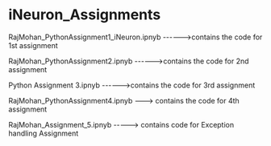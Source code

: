 # iNeuron_Assignments

RajMohan_PythonAssignment1_iNeuron.ipnyb ------>contains the code for 1st assignment


RajMohan_PythonAssignment2.ipnyb  ------>contains the code for 2nd assignment


Python Assignment 3.ipnyb  ------>contains the code for 3rd assignment


RajMohan_PythonAssignment4.ipnyb ---> contains the code for 4th assignment



RajMohan_Assignment_5.ipnyb -----> contains code for Exception handling Assignment
